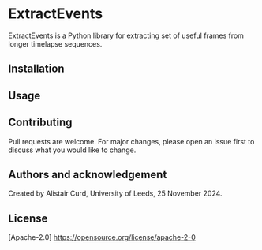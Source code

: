 # ExtractEvents

ExtractEvents is a Python library for extracting set of useful frames from longer timelapse sequences.

## Installation

## Usage

## Contributing

Pull requests are welcome. For major changes, please open an issue first
to discuss what you would like to change.

## Authors and acknowledgement

Created by Alistair Curd, University of Leeds, 25 November 2024.

## License

[Apache-2.0] https://opensource.org/license/apache-2-0
